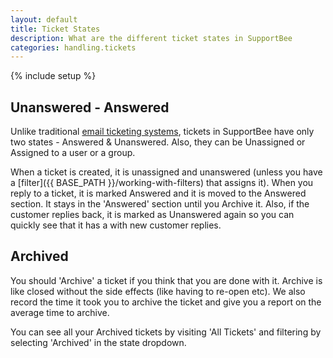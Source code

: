 ```yaml
---
layout: default
title: Ticket States
description: What are the different ticket states in SupportBee
categories: handling.tickets
---
```


{% include setup %}

Unanswered - Answered 
---------------------

Unlike traditional [email ticketing systems](/features/email), tickets in SupportBee have only two states - Answered & Unanswered. Also, they can be Unassigned or Assigned to a user or a group.

When a ticket is created, it is unassigned and unanswered (unless you have a [filter]({{ BASE_PATH }}/working-with-filters) that assigns it). When you reply to a ticket, it is marked Answered and it is moved to the Answered section. It stays in the 'Answered' section until you Archive it. Also, if the customer replies back, it is marked as Unanswered again so you can quickly see that it has a with new customer replies.

Archived
--------

You should 'Archive' a ticket if you think that you are done with it. Archive is like closed without the side effects (like having to re-open etc). We also record the time it took you to archive the ticket and give you a report on the average time to archive.

You can see all your Archived tickets by visiting 'All Tickets' and filtering by selecting 'Archived' in the state dropdown.
